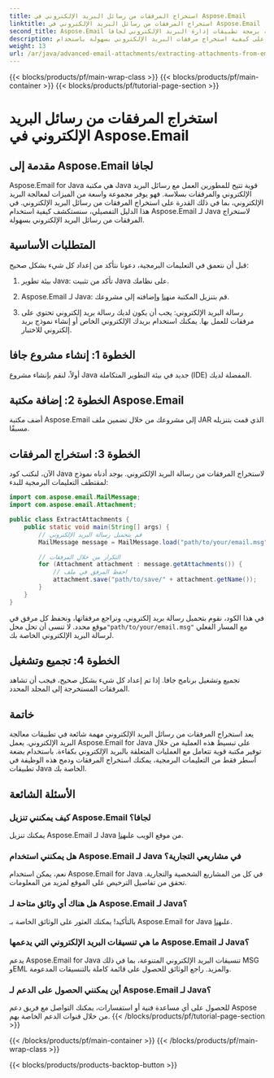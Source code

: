 ```yaml
---
title: استخراج المرفقات من رسائل البريد الإلكتروني في Aspose.Email
linktitle: استخراج المرفقات من رسائل البريد الإلكتروني في Aspose.Email
second_title: Aspose.Email واجهة برمجة تطبيقات إدارة البريد الإلكتروني لجافا
description: تعرف على كيفية استخراج مرفقات البريد الإلكتروني بسهولة باستخدام Aspose.Email لـ Java. دليل خطوة بخطوة لمطوري جافا.
weight: 13
url: /ar/java/advanced-email-attachments/extracting-attachments-from-email-messages/
---
```


{{< blocks/products/pf/main-wrap-class >}}
{{< blocks/products/pf/main-container >}}
{{< blocks/products/pf/tutorial-page-section >}}

# استخراج المرفقات من رسائل البريد الإلكتروني في Aspose.Email


## مقدمة إلى Aspose.Email لجافا

Aspose.Email for Java هي مكتبة Java قوية تتيح للمطورين العمل مع رسائل البريد الإلكتروني والمرفقات بسلاسة. فهو يوفر مجموعة واسعة من الميزات لمعالجة البريد الإلكتروني، بما في ذلك القدرة على استخراج المرفقات من رسائل البريد الإلكتروني. في هذا الدليل التفصيلي، سنستكشف كيفية استخدام Aspose.Email لـ Java لاستخراج المرفقات من رسائل البريد الإلكتروني بسهولة.

## المتطلبات الأساسية

قبل أن نتعمق في التعليمات البرمجية، دعونا نتأكد من إعداد كل شيء بشكل صحيح:

1. بيئة تطوير Java: تأكد من تثبيت Java على نظامك.

2.  Aspose.Email لـ Java: قم بتنزيل المكتبة من[هنا](https://releases.aspose.com/email/java/) وإضافته إلى مشروعك.

3. رسالة البريد الإلكتروني: يجب أن يكون لديك رسالة بريد إلكتروني تحتوي على مرفقات للعمل بها. يمكنك استخدام بريدك الإلكتروني الخاص أو إنشاء نموذج بريد إلكتروني للاختبار.

## الخطوة 1: إنشاء مشروع جافا

أولاً، لنقم بإنشاء مشروع Java جديد في بيئة التطوير المتكاملة (IDE) المفضلة لديك.

## الخطوة 2: إضافة مكتبة Aspose.Email

أضف مكتبة Aspose.Email إلى مشروعك من خلال تضمين ملف JAR الذي قمت بتنزيله مسبقًا.

## الخطوة 3: استخراج المرفقات

الآن، لنكتب كود Java لاستخراج المرفقات من رسالة البريد الإلكتروني. يوجد أدناه نموذج لمقتطف التعليمات البرمجية للبدء:

```java
import com.aspose.email.MailMessage;
import com.aspose.email.Attachment;

public class ExtractAttachments {
    public static void main(String[] args) {
        // قم بتحميل رسالة البريد الإلكتروني
        MailMessage message = MailMessage.load("path/to/your/email.msg");

        // التكرار من خلال المرفقات
        for (Attachment attachment : message.getAttachments()) {
            // احفظ المرفق في ملف
            attachment.save("path/to/save/" + attachment.getName());
        }
    }
}
```

 في هذا الكود، نقوم بتحميل رسالة بريد إلكتروني، ونراجع مرفقاتها، ونحفظ كل مرفق في موقع محدد. لا تنسى أن تحل محل`"path/to/your/email.msg"` مع المسار الفعلي لرسالة البريد الإلكتروني الخاصة بك.

## الخطوة 4: تجميع وتشغيل

تجميع وتشغيل برنامج جافا. إذا تم إعداد كل شيء بشكل صحيح، فيجب أن تشاهد المرفقات المستخرجة إلى المجلد المحدد.

## خاتمة

يعد استخراج المرفقات من رسائل البريد الإلكتروني مهمة شائعة في تطبيقات معالجة البريد الإلكتروني. يعمل Aspose.Email for Java على تبسيط هذه العملية من خلال توفير مكتبة قوية تتعامل مع العمليات المتعلقة بالبريد الإلكتروني بكفاءة. باستخدام بضعة أسطر فقط من التعليمات البرمجية، يمكنك استخراج المرفقات ودمج هذه الوظيفة في تطبيقات Java الخاصة بك.

## الأسئلة الشائعة

### كيف يمكنني تنزيل Aspose.Email لجافا؟

 يمكنك تنزيل Aspose.Email لـ Java من موقع الويب على[هنا](https://releases.aspose.com/email/java/).

### هل يمكنني استخدام Aspose.Email لـ Java في مشاريعي التجارية؟

نعم، يمكن استخدام Aspose.Email for Java في كل من المشاريع الشخصية والتجارية. تحقق من تفاصيل الترخيص على الموقع لمزيد من المعلومات.

### هل هناك أي وثائق متاحة لـ Aspose.Email لـ Java؟

 بالتأكيد! يمكنك العثور على الوثائق الخاصة بـ Aspose.Email for Java على[هنا](https://reference.aspose.com/email/java/).

### ما هي تنسيقات البريد الإلكتروني التي يدعمها Aspose.Email لـ Java؟

يدعم Aspose.Email for Java تنسيقات البريد الإلكتروني المتنوعة، بما في ذلك MSG وEML والمزيد. راجع الوثائق للحصول على قائمة كاملة بالتنسيقات المدعومة.

### أين يمكنني الحصول على الدعم لـ Aspose.Email لـ Java؟

للحصول على أي مساعدة فنية أو استفسارات، يمكنك التواصل مع فريق دعم Aspose من خلال قنوات الدعم الخاصة بهم.
{{< /blocks/products/pf/tutorial-page-section >}}

{{< /blocks/products/pf/main-container >}}
{{< /blocks/products/pf/main-wrap-class >}}

{{< blocks/products/products-backtop-button >}}
